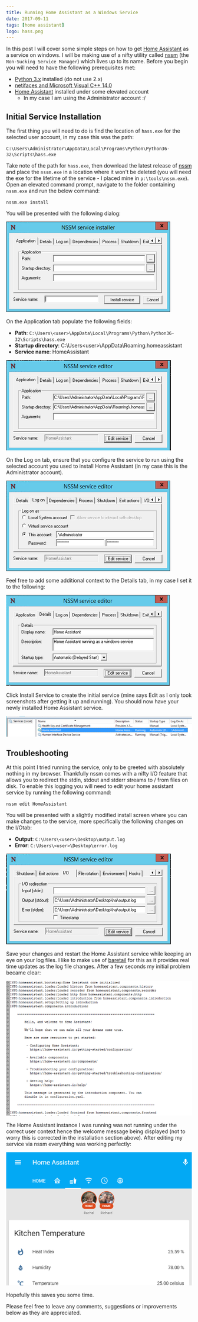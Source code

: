 ```yaml
---
title: Running Home Assistant as a Windows Service
date: 2017-09-11
tags: [home assistant]
logo: hass.png
---
```


In this post I will cover some simple steps on how to get [Home Assistant](https://www.home-assistant.io/) as a service on windows. I will be making use of a nifty utility called [nssm](https://nssm.cc/) (the `Non-Sucking Service Manager`) which lives up to its name. Before you begin you will need to have the following prerequisites met:

- [Python 3.x](https://www.python.org/) installed (do not use 2.x)
- [netifaces and Microsoft Visual C++ 14.0](/blog/2017/2017-09-11/post1/)
- [Home Assistant](https://www.home-assistant.io/) installed under some elevated account
  - In my case I am using the Administrator account :/

## Initial Service Installation
The first thing you will need to do is find the location of `hass.exe` for the selected user account, in my case this was the path:

```
C:\Users\Administrator\AppData\Local\Programs\Python\Python36-32\Scripts\hass.exe
```

Take note of the path for `hass.exe`, then download the latest release of [nssm](https://nssm.cc/download) and place the `nssm.exe` in a location where it won't be deleted (you will need the exe for the lifetime of the service - I placed mine in `p:\tools\nssm.exe`). Open an elevated command prompt, navigate to the folder containing `nssm.exe` and run the below command:

```
nssm.exe install
```

You will be presented with the following dialog:

<img src="./005.png" alt="" />

On the Application tab populate the following fields:

- **Path**: `C:\Users\<user>\AppData\Local\Programs\Python\Python36-32\Scripts\hass.exe`
- **Startup directory**: C:\Users\<user>\AppData\Roaming\.homeassistant
- **Service name**: HomeAssistant

<img src="./006.png" alt="" />

On the Log on tab, ensure that you configure the service to run using the selected account you used to install Home Assistant (in my case this is the Administrator account).

<img src="./007.png" alt="" />

Feel free to add some additional context to the Details tab, in my case I set it to the following:

<img src="./008.png" alt="" />

Click Install Service to create the initial service (mine says Edit as I only took screenshots after getting it up and running). You should now have your newly installed Home Assistant service.

<img src="./009.png" alt="" />

## Troubleshooting
At this point I tried running the service, only to be greeted with absolutely nothing in my browser. Thankfully nssm comes with a nifty I/O feature that allows you to redirect the stdin, stdout and stderr streams to / from files on disk. To enable this logging you will need to edit your home assistant service by running the following command:

```
nssm edit HomeAssistant
```

You will be presented with a slightly modified install screen where you can make changes to the service, more specifically the following changes on the I/Otab:

- **Output**: `C:\Users\<user>\Desktop\output.log`
- **Error**: `C:\Users\<user>\Desktop\error.log`

<img src="./010.png" alt="" />

Save your changes and restart the Home Assistant service while keeping an eye on your log files. I like to make use of [baretail](https://www.baremetalsoft.com/baretail/) for this as it provides real time updates as the log file changes. After a few seconds my initial problem became clear:

<img src="./011.png" alt="" />

The Home Assistant instance I was running was not running under the correct user context hence the welcome message being displayed (not to worry this is corrected in the installation section above). After editing my service via nssm everything was working perfectly:

<img src="./012.png" alt="" />

Hopefully this saves you some time.

Please feel free to leave any comments, suggestions or improvements below as they are appreciated.
